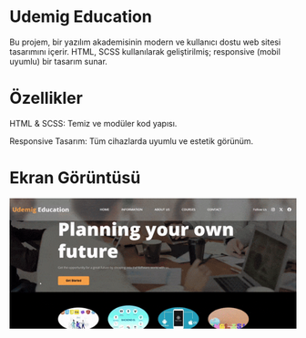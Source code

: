 # Udemig Education

Bu projem, bir yazılım akademisinin modern ve kullanıcı dostu web sitesi tasarımını içerir. HTML, SCSS kullanılarak geliştirilmiş; responsive (mobil uyumlu) bir tasarım sunar.

# Özellikler

HTML & SCSS: Temiz ve modüler kod yapısı.

Responsive Tasarım: Tüm cihazlarda uyumlu ve estetik görünüm.

# Ekran Görüntüsü

![](ekran.gif)
